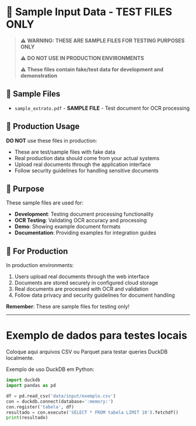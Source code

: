 # 🧪 Sample Input Data - TEST FILES ONLY

> ⚠️  **WARNING: THESE ARE SAMPLE FILES FOR TESTING PURPOSES ONLY**
> 
> ⚠️  **DO NOT USE IN PRODUCTION ENVIRONMENTS**
> 
> ⚠️  **These files contain fake/test data for development and demonstration**

## 📂 Sample Files

- `sample_extrato.pdf` - **SAMPLE FILE** - Test document for OCR processing

## 🚫 Production Usage

**DO NOT** use these files in production:

- These are test/sample files with fake data
- Real production data should come from your actual systems
- Upload real documents through the application interface
- Follow security guidelines for handling sensitive documents

## 🔧 Purpose

These sample files are used for:

- **Development**: Testing document processing functionality
- **OCR Testing**: Validating OCR accuracy and processing
- **Demo**: Showing example document formats
- **Documentation**: Providing examples for integration guides

## 📖 For Production

In production environments:

1. Users upload real documents through the web interface
2. Documents are stored securely in configured cloud storage
3. Real documents are processed with OCR and validation
4. Follow data privacy and security guidelines for document handling

**Remember**: These are sample files for testing only!

---

# Exemplo de dados para testes locais

Coloque aqui arquivos CSV ou Parquet para testar queries DuckDB localmente.

Exemplo de uso DuckDB em Python:

```python
import duckdb
import pandas as pd

df = pd.read_csv('data/input/exemplo.csv')
con = duckdb.connect(database=':memory:')
con.register('tabela', df)
resultado = con.execute('SELECT * FROM tabela LIMIT 10').fetchdf()
print(resultado)
```

